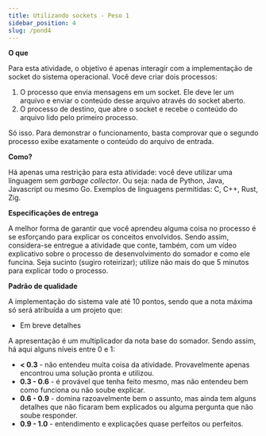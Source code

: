 ```yaml
---
title: Utilizando sockets - Peso 1
sidebar_position: 4
slug: /pond4
---
```


**O que**

Para esta atividade, o objetivo é apenas interagir com a implementação de
socket do sistema operacional. Você deve criar dois processos:

1. O processo que envia mensagens em um socket. Ele deve ler um arquivo e
   enviar o conteúdo desse arquivo através do socket aberto.
2. O processo de destino, que abre o socket e recebe o conteúdo do arquivo lido
   pelo primeiro processo.

Só isso. Para demonstrar o funcionamento, basta comprovar que o segundo
processo exibe exatamente o conteúdo do arquivo de entrada.

**Como?**

Há apenas uma restrição para esta atividade: você deve utilizar uma linguagem
sem *garbage collector*. Ou seja: nada de Python, Java, Javascript ou mesmo Go.
Exemplos de linguagens permitidas: C, C++, Rust, Zig.

**Especificações de entrega**

A melhor forma de garantir que você aprendeu alguma coisa no processo é se
esforçando para explicar os conceitos envolvidos. Sendo assim, considera-se
entregue a atividade que conte, também, com um vídeo explicativo sobre o
processo de desenvolvimento do somador e como ele funcina. Seja sucinto (sugiro
roteirizar); utilize não mais do que 5 minutos para explicar todo o processo.

**Padrão de qualidade**

A implementação do sistema vale até 10 pontos, sendo que a nota máxima só será
atribuída a um projeto que:

* Em breve detalhes

A apresentação é um multiplicador da nota base do somador. Sendo assim, há aqui
alguns níveis entre 0 e 1:

* **< 0.3** - não entendeu muita coisa da atividade. Provavelmente apenas
  encontrou uma solução pronta e utilizou.
* **0.3 - 0.6** - é provável que tenha feito mesmo, mas não entendeu bem como
  funciona ou não soube explicar.
* **0.6 - 0.9** - domina razoavelmente bem o assunto, mas ainda tem alguns
  detalhes que não ficaram bem explicados ou alguma pergunta que não soube
  responder.
* **0.9 - 1.0** - entendimento e explicações quase perfeitos ou perfeitos.
